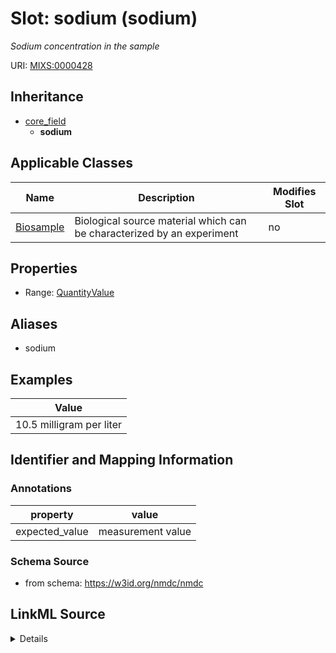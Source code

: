# Slot: sodium (sodium)


_Sodium concentration in the sample_



URI: [MIXS:0000428](https://w3id.org/mixs/0000428)




## Inheritance

* [core_field](core_field.md)
    * **sodium**





## Applicable Classes

| Name | Description | Modifies Slot |
| --- | --- | --- |
[Biosample](Biosample.md) | Biological source material which can be characterized by an experiment |  no  |







## Properties

* Range: [QuantityValue](QuantityValue.md)



## Aliases


* sodium




## Examples

| Value |
| --- |
| 10.5 milligram per liter |

## Identifier and Mapping Information





### Annotations

| property | value |
| --- | --- |
| expected_value | measurement value || preferred_unit | milligram per liter, parts per million || occurrence | 1 |



### Schema Source


* from schema: https://w3id.org/nmdc/nmdc




## LinkML Source

<details>
```yaml
name: sodium
annotations:
  expected_value:
    tag: expected_value
    value: measurement value
  preferred_unit:
    tag: preferred_unit
    value: milligram per liter, parts per million
  occurrence:
    tag: occurrence
    value: '1'
description: Sodium concentration in the sample
title: sodium
examples:
- value: 10.5 milligram per liter
from_schema: https://w3id.org/nmdc/nmdc
aliases:
- sodium
rank: 1000
is_a: core field
slot_uri: MIXS:0000428
multivalued: false
alias: sodium
domain_of:
- Biosample
range: QuantityValue

```
</details>
